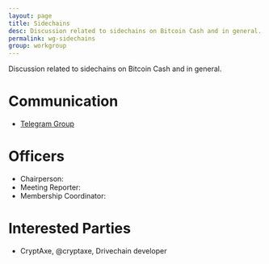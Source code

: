 ```yaml
---
layout: page
title: Sidechains
desc: Discussion related to sidechains on Bitcoin Cash and in general.
permalink: wg-sidechains
group: workgroup
---
```


Discussion related to sidechains on Bitcoin Cash and in general.

# Communication

* [Telegram Group](https://t.me/joinchat/HCYr50jz5L4SjCdVQuN0lg)

# Officers

 * Chairperson:
 * Meeting Reporter:
 * Membership Coordinator:

# Interested Parties

- CryptAxe, @cryptaxe, Drivechain developer
